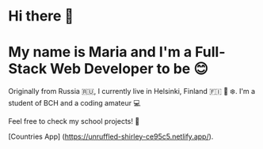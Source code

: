 ### 

Hi there 👋 
====
My name is Maria and I'm a Full-Stack Web Developer to be 😊
====

Originally from Russia 🇷🇺, I currently live in Helsinki, Finland 🇫🇮 🌲 ❄️. I'm a student of BCH and a coding amateur 💻

Feel free to check my school projects! 👀

[Countries App] (https://unruffled-shirley-ce95c5.netlify.app/).




<!--
**mariapokryshkina/mariapokryshkina** is a ✨ _special_ ✨ repository because its `README.md` (this file) appears on your GitHub profile.

Here are some ideas to get you started:

- 🔭 I’m currently working on ...
- 🌱 I’m currently learning ...
- 👯 I’m looking to collaborate on ...
- 🤔 I’m looking for help with ...
- 💬 Ask me about ...
- 📫 How to reach me: ...
- 😄 Pronouns: ...
- ⚡ Fun fact: ...
-->

